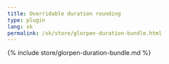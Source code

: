 ```yaml
---
title: Overridable duration rounding
type: plugin
lang: sk
permalink: /sk/store/glorpen-duration-bundle.html
---
```


{% include store/glorpen-duration-bundle.md %}
